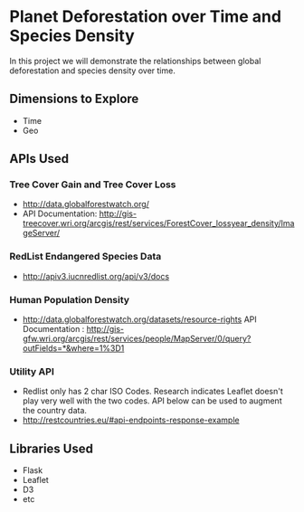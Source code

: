 # Planet Deforestation over Time and Species Density

In this project we will demonstrate the relationships between global deforestation and species density over time.

## Dimensions to Explore
 - Time
 - Geo
 


## APIs Used

### Tree Cover Gain and Tree Cover Loss
 - http://data.globalforestwatch.org/ 
 -  API Documentation:  http://gis-treecover.wri.org/arcgis/rest/services/ForestCover_lossyear_density/ImageServer/
### RedList Endangered Species Data
 - http://apiv3.iucnredlist.org/api/v3/docs
###  Human Population Density 
 - http://data.globalforestwatch.org/datasets/resource-rights
 API Documentation : http://gis-gfw.wri.org/arcgis/rest/services/people/MapServer/0/query?outFields=*&where=1%3D1
 
### Utility API
 - Redlist only has 2 char ISO Codes.  Research indicates Leaflet doesn't play very well with the two codes.  API below can be used to augment the country data.
 -  http://restcountries.eu/#api-endpoints-response-example

  
## Libraries Used
 - Flask
 - Leaflet
 - D3
 - etc


